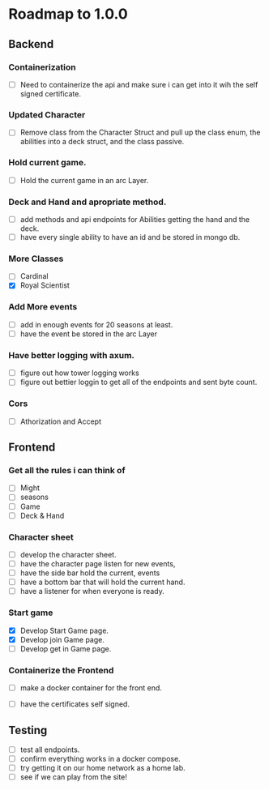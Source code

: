 # Roadmap to 1.0.0 

## Backend

### Containerization
- [ ] Need to containerize the api and make sure i can get into it wih the self signed certificate.

### Updated Character
- [ ] Remove class from the Character Struct and pull up the class enum, the abilities into a deck struct, and the class passive.

### Hold current game.
- [ ] Hold the current game in an arc Layer.

### Deck and Hand and apropriate method.
- [ ] add methods and api endpoints for Abilities getting the hand and the deck.
- [ ] have every single ability to have an id and be stored in mongo db.

### More Classes
- [ ] Cardinal
- [x] Royal Scientist

### Add More events
- [ ] add in enough events for 20 seasons at least.
- [ ] have the event be stored in the arc Layer

### Have better logging with axum.
- [ ] figure out how tower logging works 
- [ ] figure out bettier loggin to get all of the endpoints and sent byte count.

### Cors
- [ ] Athorization and Accept

## Frontend 

### Get all the rules i can think of
- [ ] Might
- [ ] seasons
- [ ] Game
- [ ] Deck & Hand

### Character sheet
- [ ] develop the character sheet.
- [ ] have the character page listen for new events,
- [ ] have the side bar hold the current, events
- [ ] have a bottom bar that will hold the current hand.
- [ ] have a listener for when everyone is ready.

### Start game
- [x] Develop Start Game page.
- [x] Develop join Game page.
- [ ] Develop get in Game page.

### Containerize the Frontend
- [ ] make a docker container for the front end.
- [ ] have the certificates self signed.


## Testing
- [ ] test all endpoints.
- [ ] confirm everything works in a docker compose.
- [ ] try getting it on our home network as a home lab.
- [ ] see if we can play from the site!
